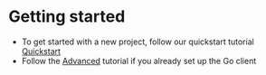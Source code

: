 # Getting started

- To get started with a new project, follow our quickstart tutorial [Quickstart](../../docs/getting-started/quickstart)
- Follow the [Advanced](../../docs/getting-started/advanced) tutorial if you already set up the Go client
